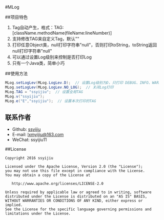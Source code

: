 #MLog

##项目特色
1. Tag自动产生，格式：TAG:[className.methodName(fileName:lineNumber)]
2. 支持修改TAG来自定义Tag，默认""
3. 打印任意Object类，null打印字符串"null"，否则打印toString，toString返回null打印字符串"null"
4. 可以通过设置Log级别来控制是否打印Log
5. 只有一个Java类，简单小巧



##使用方法
```java
MLog.setLogLev(MLog.LogLev.D);  // 设置Log级别为D，只打印 DEBUG、INFO、WARN、ERROR级别的Log
MLog.setLogLev(MLog.LogLev.NO_LOG);  // 关闭Log打印
MLog.TAG = "ssyijiu";  // 设置全局TAG
MLog.v("ssyijiu");  
MLog.e("E","ssyijiu");  // 设置本次打印的TAG
```

## 联系作者
- Github: [ssyijiu](https://github.com/ssyijiu)
- E-mail: lxmyijiu@163.com
- WeChat: ssyijiu11

##License

```
Copyright 2016 ssyijiu

Licensed under the Apache License, Version 2.0 (the "License");
you may not use this file except in compliance with the License.
You may obtain a copy of the License at

   http://www.apache.org/licenses/LICENSE-2.0

Unless required by applicable law or agreed to in writing, software
distributed under the License is distributed on an "AS IS" BASIS,
WITHOUT WARRANTIES OR CONDITIONS OF ANY KIND, either express or implied.
See the License for the specific language governing permissions and
limitations under the License.


